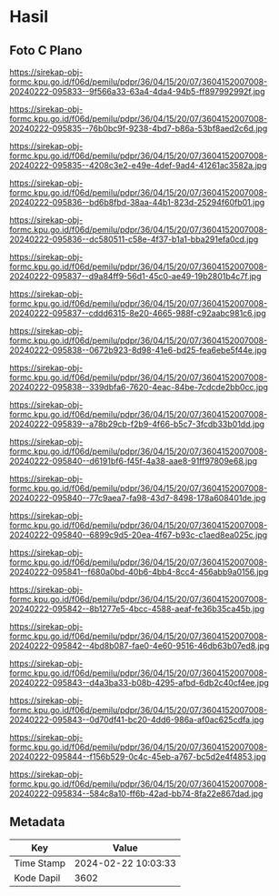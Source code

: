 # Hasil

## Foto C Plano

https://sirekap-obj-formc.kpu.go.id/f06d/pemilu/pdpr/36/04/15/20/07/3604152007008-20240222-095833--9f566a33-63a4-4da4-94b5-ff897992992f.jpg

https://sirekap-obj-formc.kpu.go.id/f06d/pemilu/pdpr/36/04/15/20/07/3604152007008-20240222-095835--76b0bc9f-9238-4bd7-b86a-53bf8aed2c6d.jpg

https://sirekap-obj-formc.kpu.go.id/f06d/pemilu/pdpr/36/04/15/20/07/3604152007008-20240222-095835--4208c3e2-e49e-4def-9ad4-41261ac3582a.jpg

https://sirekap-obj-formc.kpu.go.id/f06d/pemilu/pdpr/36/04/15/20/07/3604152007008-20240222-095836--bd6b8fbd-38aa-44b1-823d-25294f60fb01.jpg

https://sirekap-obj-formc.kpu.go.id/f06d/pemilu/pdpr/36/04/15/20/07/3604152007008-20240222-095836--dc580511-c58e-4f37-b1a1-bba291efa0cd.jpg

https://sirekap-obj-formc.kpu.go.id/f06d/pemilu/pdpr/36/04/15/20/07/3604152007008-20240222-095837--d9a84ff9-56d1-45c0-ae49-19b2801b4c7f.jpg

https://sirekap-obj-formc.kpu.go.id/f06d/pemilu/pdpr/36/04/15/20/07/3604152007008-20240222-095837--cddd6315-8e20-4665-988f-c92aabc981c6.jpg

https://sirekap-obj-formc.kpu.go.id/f06d/pemilu/pdpr/36/04/15/20/07/3604152007008-20240222-095838--0672b923-8d98-41e6-bd25-fea6ebe5f44e.jpg

https://sirekap-obj-formc.kpu.go.id/f06d/pemilu/pdpr/36/04/15/20/07/3604152007008-20240222-095838--339dbfa6-7620-4eac-84be-7cdcde2bb0cc.jpg

https://sirekap-obj-formc.kpu.go.id/f06d/pemilu/pdpr/36/04/15/20/07/3604152007008-20240222-095839--a78b29cb-f2b9-4f66-b5c7-3fcdb33b01dd.jpg

https://sirekap-obj-formc.kpu.go.id/f06d/pemilu/pdpr/36/04/15/20/07/3604152007008-20240222-095840--d6191bf6-f45f-4a38-aae8-91ff97809e68.jpg

https://sirekap-obj-formc.kpu.go.id/f06d/pemilu/pdpr/36/04/15/20/07/3604152007008-20240222-095840--77c9aea7-fa98-43d7-8498-178a608401de.jpg

https://sirekap-obj-formc.kpu.go.id/f06d/pemilu/pdpr/36/04/15/20/07/3604152007008-20240222-095840--6899c9d5-20ea-4f67-b93c-c1aed8ea025c.jpg

https://sirekap-obj-formc.kpu.go.id/f06d/pemilu/pdpr/36/04/15/20/07/3604152007008-20240222-095841--f680a0bd-40b6-4bb4-8cc4-456abb9a0156.jpg

https://sirekap-obj-formc.kpu.go.id/f06d/pemilu/pdpr/36/04/15/20/07/3604152007008-20240222-095842--8b1277e5-4bcc-4588-aeaf-fe36b35ca45b.jpg

https://sirekap-obj-formc.kpu.go.id/f06d/pemilu/pdpr/36/04/15/20/07/3604152007008-20240222-095842--4bd8b087-fae0-4e60-9516-46db63b07ed8.jpg

https://sirekap-obj-formc.kpu.go.id/f06d/pemilu/pdpr/36/04/15/20/07/3604152007008-20240222-095843--d4a3ba33-b08b-4295-afbd-6db2c40cf4ee.jpg

https://sirekap-obj-formc.kpu.go.id/f06d/pemilu/pdpr/36/04/15/20/07/3604152007008-20240222-095843--0d70df41-bc20-4dd6-986a-af0ac625cdfa.jpg

https://sirekap-obj-formc.kpu.go.id/f06d/pemilu/pdpr/36/04/15/20/07/3604152007008-20240222-095844--f156b529-0c4c-45eb-a767-bc5d2e4f4853.jpg

https://sirekap-obj-formc.kpu.go.id/f06d/pemilu/pdpr/36/04/15/20/07/3604152007008-20240222-095834--584c8a10-ff6b-42ad-bb74-8fa22e867dad.jpg


## Metadata

| Key        | Value               |
| ---------- | ------------------- |
| Time Stamp | 2024-02-22 10:03:33 |
| Kode Dapil | 3602                |



